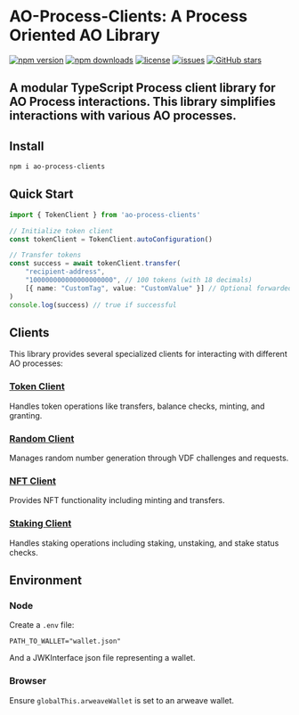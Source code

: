 # AO-Process-Clients: A Process Oriented AO Library
[![npm version](https://img.shields.io/npm/v/ao-process-clients)](https://www.npmjs.com/package/ao-process-clients)
[![npm downloads](https://img.shields.io/npm/dm/ao-process-clients)](https://www.npmjs.com/package/ao-process-clients)
[![license](https://img.shields.io/npm/l/ao-process-clients)](https://github.com/RandAOLabs/ao-process-clients/blob/main/LICENSE)
[![issues](https://img.shields.io/github/issues/RandAOLabs/ao-process-clients)](https://github.com/RandAOLabs/ao-process-clients/issues)
[![GitHub stars](https://img.shields.io/github/stars/RandAOLabs/ao-process-clients?style=social)](https://github.com/RandAOLabs/ao-process-clients)

A modular TypeScript Process client library for AO Process interactions. This library simplifies interactions with various AO processes.
---
## Install
```bash
npm i ao-process-clients
```

## Quick Start
```typescript
import { TokenClient } from 'ao-process-clients'

// Initialize token client
const tokenClient = TokenClient.autoConfiguration()

// Transfer tokens
const success = await tokenClient.transfer(
    "recipient-address",
    "100000000000000000000", // 100 tokens (with 18 decimals)
    [{ name: "CustomTag", value: "CustomValue" }] // Optional forwarded tags
)
console.log(success) // true if successful
```

## Clients

This library provides several specialized clients for interacting with different AO processes:

### [Token Client](src/clients/token/README.md)
Handles token operations like transfers, balance checks, minting, and granting.

### [Random Client](src/clients/random/README.md)
Manages random number generation through VDF challenges and requests.

### [NFT Client](src/clients/nft/README.md)
Provides NFT functionality including minting and transfers.

### [Staking Client](src/clients/staking/README.md)
Handles staking operations including staking, unstaking, and stake status checks.

## Environment
### Node
Create a `.env` file:
```
PATH_TO_WALLET="wallet.json"
```
And a JWKInterface json file representing a wallet.
### Browser
Ensure `globalThis.arweaveWallet` is set to an arweave wallet.
